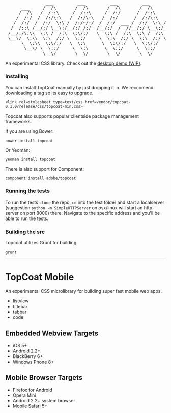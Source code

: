 <pre>
               ___         ___         ___         ___         ___                         
      ___     /  /\       /  /\       /  /\       /  /\       /  /\        ___            
     /  /\   /  /::\     /  /::\     /  /:/      /  /::\     /  /::\      /  /\           
    /  /:/  /  /:/\:\   /  /:/\:\   /  /:/      /  /:/\:\   /  /:/\:\    /  /:/           
   /  /:/  /  /:/  \:\ /  /:/~/:/  /  /:/  ___ /  /:/  \:\ /  /:/~/::\  /  /:/            
  /  /::\ /__/:/ \__\:/__/:/ /:/  /__/:/  /  //__/:/ \__\:/__/:/ /:/\:\/  /::\            
 /__/:/\:\\  \:\ /  /:\  \:\/:/   \  \:\ /  /:\  \:\ /  /:\  \:\/:/__\/__/:/\:\           
 \__\/  \:\\  \:\  /:/ \  \::/     \  \:\  /:/ \  \:\  /:/ \  \::/    \__\/  \:\          
      \  \:\\  \:\/:/   \  \:\      \  \:\/:/   \  \:\/:/   \  \:\         \  \:\         
       \__\/ \  \::/     \  \:\      \  \::/     \  \::/     \  \:\         \__\/         
              \__\/       \__\/       \__\/       \__\/       \__\/                        
</pre>

An experimental CSS library. Check out the <a href="http://topcoat.github.com/topcoat/">desktop demo (WIP)</a>.


### Installing

You can install TopCoat manually by just dropping it in. We reccomend downloading a tag so its easy to upgrade.

    <link rel=stylesheet type=text/css href=vendor/topcoat-0.1.0/release/css/topcoat-min.css>

Topcoat also supports popular clientside package management frameworks.

If you are using Bower:

    bower install topcoat

Or Yeoman:

    yeoman install topcoat

There is also support for Component:

    component install adobe/topcoat

### Running the tests

To run the tests `clone` the repo, `cd` into the test folder and start a localserver (suggestion `python -m SimpleHTTPServer` on osx/linux will start an http server on port 8000) there. Navigate to the specific address and you'll be able to run the tests. 

### Building the src

Topcoat utilizes Grunt for building.

    grunt

---

# TopCoat Mobile

An experimental CSS microlibrary for building super fast mobile web apps.

- listview
- titlebar
- tabbar
- code

## Embedded Webview Targets

- iOS 5+
- Android 2.2+
- BlackBerry 6+
- Windows Phone 8+

## Mobile Browser Targets

- Firefox for Android
- Opera Mini
- Android 2.2+ system browser
- Mobile Safari 5+

